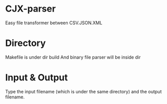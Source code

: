 # CJX-parser
Easy file transformer between CSV.JSON.XML
# Directory
Makefile is under dir build
And binary file parser will be inside dir 
# Input & Output
Type the input filename (which is under the same directory) and the output filename.
